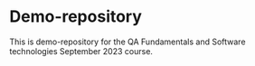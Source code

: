 # Demo-repository
This is demo-repository for the QA Fundamentals and Software technologies September 2023 course.
